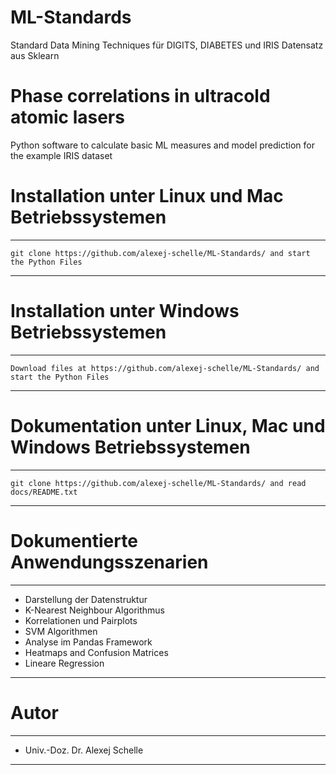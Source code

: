 # ML-Standards
Standard Data Mining Techniques für DIGITS, DIABETES und IRIS Datensatz aus Sklearn

# Phase correlations in ultracold atomic lasers
Python software to calculate basic ML measures and model prediction for the example IRIS dataset

# Installation unter Linux und Mac Betriebssystemen
***********************************************************************************************************************************************************
    git clone https://github.com/alexej-schelle/ML-Standards/ and start the Python Files
***********************************************************************************************************************************************************

# Installation unter Windows Betriebssystemen
***********************************************************************************************************************************************************
    Download files at https://github.com/alexej-schelle/ML-Standards/ and start the Python Files
***********************************************************************************************************************************************************

# Dokumentation unter Linux, Mac und Windows Betriebssystemen
***********************************************************************************************************************************************************
    git clone https://github.com/alexej-schelle/ML-Standards/ and read docs/README.txt
***********************************************************************************************************************************************************

# Dokumentierte Anwendungsszenarien
***********************************************************************************************************************************************************

- Darstellung der Datenstruktur
- K-Nearest Neighbour Algorithmus
- Korrelationen und Pairplots
- SVM Algorithmen
- Analyse im Pandas Framework
- Heatmaps and Confusion Matrices
- Lineare Regression
    
***********************************************************************************************************************************************************

# Autor

***********************************************************************************************************************************************************

- Univ.-Doz. Dr. Alexej Schelle

***********************************************************************************************************************************************************
